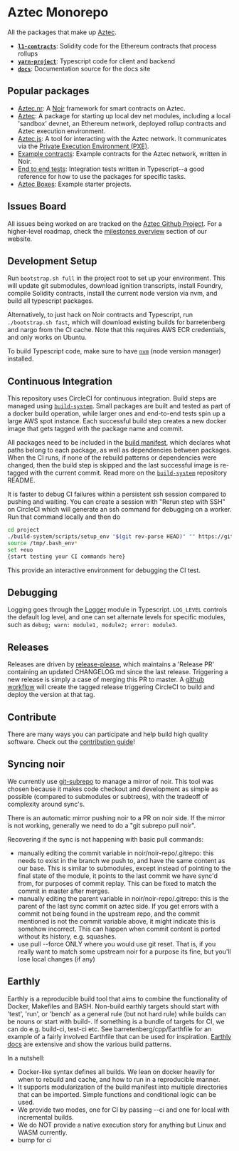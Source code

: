 # Aztec Monorepo

All the packages that make up [Aztec](https://docs.aztec.network).

- [**`l1-contracts`**](/l1-contracts): Solidity code for the Ethereum contracts that process rollups
- [**`yarn-project`**](/yarn-project): Typescript code for client and backend
- [**`docs`**](/docs): Documentation source for the docs site

## Popular packages

- [Aztec.nr](./noir-projects/aztec-nr/): A [Noir](https://noir-lang.org) framework for smart contracts on Aztec.
- [Aztec](./yarn-project/aztec/): A package for starting up local dev net modules, including a local 'sandbox' devnet, an Ethereum network, deployed rollup contracts and Aztec execution environment.
- [Aztec.js](./yarn-project/aztec.js/): A tool for interacting with the Aztec network. It communicates via the [Private Execution Environment (PXE)](./yarn-project/pxe/).
- [Example contracts](./noir-projects/noir-contracts/): Example contracts for the Aztec network, written in Noir.
- [End to end tests](./yarn-project/end-to-end/): Integration tests written in Typescript--a good reference for how to use the packages for specific tasks.
- [Aztec Boxes](./boxes/): Example starter projects.

## Issues Board

All issues being worked on are tracked on the [Aztec Github Project](https://github.com/orgs/AztecProtocol/projects/22). For a higher-level roadmap, check the [milestones overview](https://aztec.network/roadmap) section of our website.

## Development Setup

Run `bootstrap.sh full` in the project root to set up your environment. This will update git submodules, download ignition transcripts, install Foundry, compile Solidity contracts, install the current node version via nvm, and build all typescript packages.

Alternatively, to just hack on Noir contracts and Typescript, run `./bootstrap.sh fast`, which will download existing builds for barretenberg and nargo from the CI cache. Note that this requires AWS ECR credentials, and only works on Ubuntu.

To build Typescript code, make sure to have [`nvm`](https://github.com/nvm-sh/nvm) (node version manager) installed.

## Continuous Integration

This repository uses CircleCI for continuous integration. Build steps are managed using [`build-system`](https://github.com/AztecProtocol/build-system). Small packages are built and tested as part of a docker build operation, while larger ones and end-to-end tests spin up a large AWS spot instance. Each successful build step creates a new docker image that gets tagged with the package name and commit.

All packages need to be included in the [build manifest](build_manifest.yml), which declares what paths belong to each package, as well as dependencies between packages. When the CI runs, if none of the rebuild patterns or dependencies were changed, then the build step is skipped and the last successful image is re-tagged with the current commit. Read more on the [`build-system`](https://github.com/AztecProtocol/build-system) repository README.

It is faster to debug CI failures within a persistent ssh session compared to pushing and waiting. You can create a session with "Rerun step with SSH" on CircleCI which will generate an ssh command for debugging on a worker. Run that command locally and then do

```bash
cd project
./build-system/scripts/setup_env "$(git rev-parse HEAD)" "" https://github.com/AztecProtocol/aztec-packages
source /tmp/.bash_env*
set +euo
{start testing your CI commands here}
```

This provide an interactive environment for debugging the CI test.

## Debugging

Logging goes through the [Logger](yarn-project/foundation/src/log/) module in Typescript. `LOG_LEVEL` controls the default log level, and one can set alternate levels for specific modules, such as `debug; warn: module1, module2; error: module3`.

## Releases

Releases are driven by [release-please](https://github.com/googleapis/release-please), which maintains a 'Release PR' containing an updated CHANGELOG.md since the last release. Triggering a new release is simply a case of merging this PR to master. A [github workflow](./.github/workflows/release_please.yml) will create the tagged release triggering CircleCI to build and deploy the version at that tag.

## Contribute

There are many ways you can participate and help build high quality software. Check out the [contribution guide](CONTRIBUTING.md)!

## Syncing noir

We currently use [git-subrepo](https://github.com/ingydotnet/git-subrepo) to manage a mirror of noir. This tool was chosen because it makes code checkout and development as simple as possible (compared to submodules or subtrees), with the tradeoff of complexity around sync's.

There is an automatic mirror pushing noir to a PR on noir side. If the mirror is not working, generally we need to do a "git subrepo pull noir".

Recovering if the sync is not happening with basic pull commands:

- manually editing the commit variable in noir/noir-repo/.gitrepo:
  this needs to exist in the branch we push to, and have the same content as our base. This is similar to submodules, except instead of pointing to the final state of the module, it points to the last commit we have sync'd from, for purposes of commit replay. This can be fixed to match the commit in master after merges.
- manually editing the parent variable in noir/noir-repo/.gitrepo: this is the parent of the last sync commit on aztec side. If you get errors with a commit not being found in the upstream repo, and the commit mentioned is not the commit variable above, it might indicate this is somehow incorrect. This can happen when commit content is ported without its history, e.g. squashes.
- use pull --force ONLY where you would use git reset. That is, if you really want to match some upstream noir for a purpose its fine, but you'll lose local changes (if any)

## Earthly

Earthly is a reproducible build tool that aims to combine the functionality of Docker, Makefiles and BASH.
Non-build earthly targets should start with 'test', 'run', or 'bench' as a general rule (but not hard rule) while builds can be nouns or start with build-.
If something is a bundle of targets for CI, we can do e.g. build-ci, test-ci etc.
See barretenberg/cpp/Earthfile for an example of a fairly involved Earthfile that can be used for inspiration.
[Earthly docs](https://docs.earthly.dev/) are extensive and show the various build patterns.

In a nutshell:

- Docker-like syntax defines all builds. We lean on docker heavily for when to rebuild and cache, and how to run in a reproducible manner.
- It supports modularization of the build manifest into multiple directories that can be imported. Simple functions and conditional logic can be used.
- We provide two modes, one for CI by passing --ci and one for local with incremental builds.
- We do NOT provide a native execution story for anything but Linux and WASM currently.
- bump for ci
